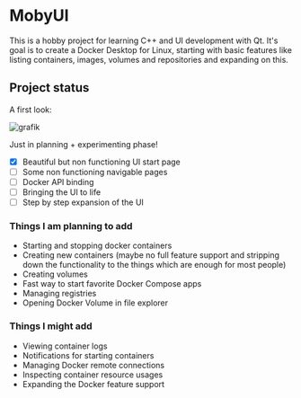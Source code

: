 # MobyUI
This is a hobby project for learning C++ and UI development with Qt. It's goal is to create a Docker Desktop for Linux, starting with basic features like listing containers, images, volumes and repositories and expanding on this.

## Project status

A first look:

![grafik](https://user-images.githubusercontent.com/27674913/156941399-90e84728-2fb4-4a35-ada1-d89fbeed42f5.png)

Just in planning + experimenting phase!

- [x] Beautiful but non functioning UI start page
- [ ] Some non functioning navigable pages
- [ ] Docker API binding
- [ ] Bringing the UI to life
- [ ] Step by step expansion of the UI

### Things I am planning to add

- Starting and stopping docker containers
- Creating new containers (maybe no full feature support and stripping down the functionality to the things which are enough for most people)
- Creating volumes
- Fast way to start favorite Docker Compose apps
- Managing registries
- Opening Docker Volume in file explorer

### Things I might add

- Viewing container logs
- Notifications for starting containers
- Managing Docker remote connections 
- Inspecting container resource usages
- Expanding the Docker feature support
